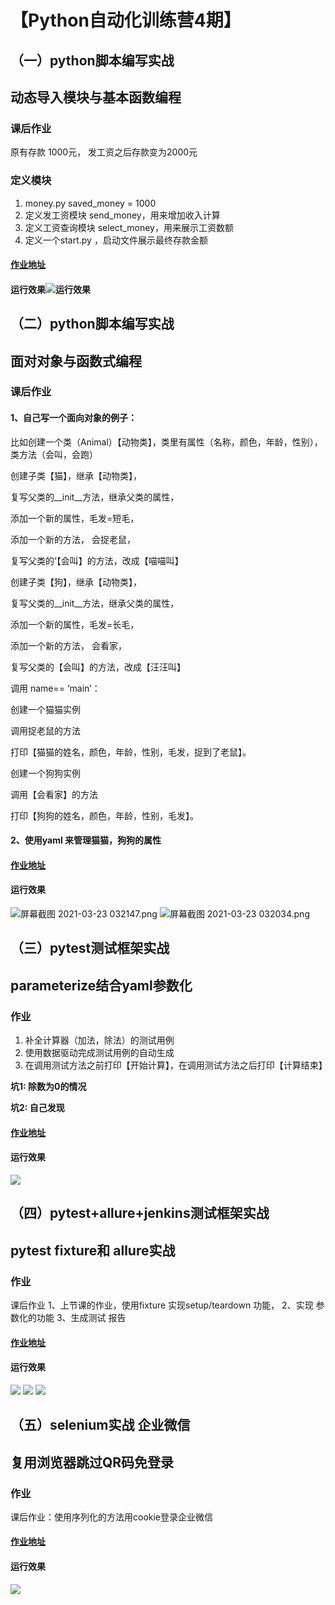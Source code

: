 # 【Python自动化训练营4期】
## （一）python脚本编写实战 
## 动态导入模块与基本函数编程
### 课后作业
原有存款 1000元， 发工资之后存款变为2000元
### 定义模块
1. money.py saved_money = 1000
2. 定义发工资模块 send_money，用来增加收入计算
3. 定义工资查询模块 select_money，用来展示工资数额
4. 定义一个start.py ，启动文件展示最终存款金额
#### [作业地址](https://gitee.com/liuchaodada/pycharmProject/tree/main/salary)
#### 运行效果![运行效果](https://s4.ax1x.com/2021/03/19/6fMHDU.png)


## （二）python脚本编写实战 
## 面对对象与函数式编程
### 课后作业
#### 1、自己写一个面向对象的例子：

比如创建一个类（Animal）【动物类】，类里有属性（名称，颜色，年龄，性别），类方法（会叫，会跑）

创建子类【猫】，继承【动物类】，

复写父类的__init__方法，继承父类的属性，

添加一个新的属性，毛发=短毛，

添加一个新的方法， 会捉老鼠，

复写父类的‘【会叫】的方法，改成【喵喵叫】

创建子类【狗】，继承【动物类】，

复写父类的__init__方法，继承父类的属性，

添加一个新的属性，毛发=长毛，

添加一个新的方法， 会看家，

复写父类的【会叫】的方法，改成【汪汪叫】

调用 name== ‘main’：

创建一个猫猫实例

调用捉老鼠的方法

打印【猫猫的姓名，颜色，年龄，性别，毛发，捉到了老鼠】。

创建一个狗狗实例

调用【会看家】的方法

打印【狗狗的姓名，颜色，年龄，性别，毛发】。

#### 2、使用yaml 来管理猫猫，狗狗的属性

#### [作业地址](https://gitee.com/liuchaodada/pycharmProject/tree/main/animal)
#### 运行效果
![屏幕截图 2021-03-23 032147.png](https://ae04.alicdn.com/kf/U9e3b7718b651488fb8d63fe2e05cb538P.jpg)
![屏幕截图 2021-03-23 032034.png](https://ae04.alicdn.com/kf/U9e3b7718b651488fb8d63fe2e05cb538P.jpg)

## （三）pytest测试框架实战 
## parameterize结合yaml参数化
### 作业

1. 补全计算器（加法，除法）的测试用例
2. 使用数据驱动完成测试用例的自动生成
3. 在调用测试方法之前打印【开始计算】，在调用测试方法之后打印【计算结束】

**坑1: 除数为0的情况**

**坑2: 自己发现**

#### [作业地址](https://gitee.com/liuchaodada/pycharmProject/tree/main/pytest_practice/calculator)
#### 运行效果
![](https://ftp.bmp.ovh/imgs/2021/04/185892637434a42d.png)


## （四）pytest+allure+jenkins测试框架实战 
## pytest fixture和 allure实战
### 作业

课后作业
1、上节课的作业，使用fixture 实现setup/teardown 功能，
2、实现 参数化的功能
3、生成测试 报告

#### [作业地址](https://gitee.com/liuchaodada/pycharmProject/tree/main/pytest_practice/allure_demo)
#### 运行效果
![](https://ftp.bmp.ovh/imgs/2021/04/542635539887bc4b.png)
![](https://ftp.bmp.ovh/imgs/2021/04/67dd4c42a1eff81b.png)
![](https://ftp.bmp.ovh/imgs/2021/04/2b9c7bbe049e40a4.png)

## （五）selenium实战 企业微信
## 复用浏览器跳过QR码免登录
### 作业

课后作业：使用序列化的方法用cookie登录企业微信

#### [作业地址](https://gitee.com/liuchaodada/pycharmProject/blob/main/selenium_practice/wechatwork_getcookies_login)
#### 运行效果
![](https://ftp.bmp.ovh/imgs/2021/04/37819024afcea507.png)
